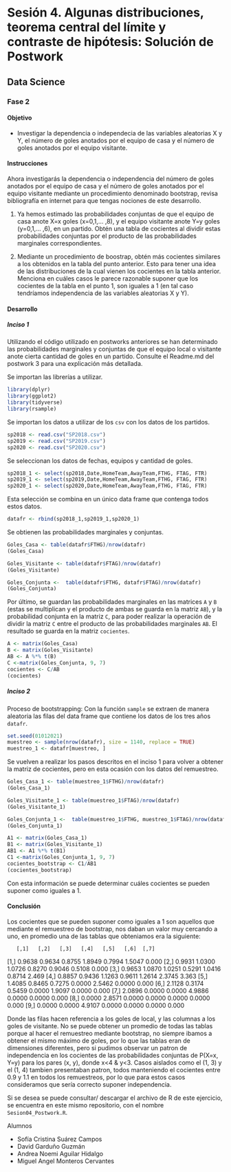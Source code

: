 # Sesión 4. Algunas distribuciones, teorema central del límite y contraste de hipótesis: Solución de Postwork
## Data Science
### Fase 2


#### Objetivo

- Investigar la dependencia o independecia de las variables aleatorias X y Y, el número de goles anotados por el equipo de casa y el número de goles anotados por el equipo visitante.

#### Instrucciones

Ahora investigarás la dependencia o independencia del número de goles anotados por el equipo de casa y el número de goles anotados por el equipo visitante mediante un procedimiento denominado bootstrap, revisa bibliografía en internet para que tengas nociones de este desarrollo. 

1. Ya hemos estimado las probabilidades conjuntas de que el equipo de casa anote X=x goles (x=0,1,... ,8), y el equipo visitante anote Y=y goles (y=0,1,... ,6), en un partido. Obtén una tabla de cocientes al dividir estas probabilidades conjuntas por el producto de las probabilidades marginales correspondientes.

2. Mediante un procedimiento de boostrap, obtén más cocientes similares a los obtenidos en la tabla del punto anterior. Esto para tener una idea de las distribuciones de la cual vienen los cocientes en la tabla anterior. Menciona en cuáles casos le parece razonable suponer que los cocientes de la tabla en el punto 1, son iguales a 1 (en tal caso tendríamos independencia de las variables aleatorias X y Y).


#### Desarrollo
##### Inciso 1

Utilizando el código utilizado en postworks anteriores se han determinado las probabilidades marginales y conjuntas de que el equipo local o visitante anote cierta cantidad de goles en un partido. Consulte el Readme.md del postwork 3 para una explicación más detallada.

Se importan las librerías a utilizar.
```R
library(dplyr)
library(ggplot2)
library(tidyverse)
library(rsample)
```
Se importan los datos a utilizar de los `csv` con los datos de los partidos.
```R
sp2018 <- read.csv("SP2018.csv")
sp2019 <- read.csv("SP2019.csv")
sp2020 <- read.csv("SP2020.csv")
```
Se seleccionan los datos de fechas, equipos y cantidad de goles.
```R
sp2018_1 <- select(sp2018,Date,HomeTeam,AwayTeam,FTHG, FTAG, FTR)
sp2019_1 <- select(sp2019,Date,HomeTeam,AwayTeam,FTHG, FTAG, FTR)
sp2020_1 <- select(sp2020,Date,HomeTeam,AwayTeam,FTHG, FTAG, FTR)
```
Esta selección se combina en un único data frame que contenga todos estos datos.
```R
datafr <- rbind(sp2018_1,sp2019_1,sp2020_1)
```
Se obtienen las probabilidades marginales y conjuntas.
```R
Goles_Casa <- table(datafr$FTHG)/nrow(datafr)
(Goles_Casa)

Goles_Visitante <- table(datafr$FTAG)/nrow(datafr)
(Goles_Visitante)

Goles_Conjunta <-  table(datafr$FTHG, datafr$FTAG)/nrow(datafr)
(Goles_Conjunta)
```
Por último, se guardan las probabilidades marginales en las matrices `A` y `B` (estas se multiplican y el producto de ambas se guarda en la matriz `AB`), y la probabilidad conjunta en la matriz `C`, para poder realizar la operación de dividir la matriz `C` entre el producto de las probabilidades marginales `AB`. El resultado se guarda en la matriz `cocientes`.
```R
A <- matrix(Goles_Casa)
B <- matrix(Goles_Visitante) 
AB <- A %*% t(B)
C <-matrix(Goles_Conjunta, 9, 7)
cocientes <- C/AB
(cocientes)
```

##### Inciso 2
Proceso de bootstrapping:
Con la función `sample` se extraen de manera aleatoria las filas del data frame que contiene los datos de los tres años `datafr`.
```R
set.seed(01012021)
muestreo <- sample(nrow(datafr), size = 1140, replace = TRUE)
muestreo_1 <- datafr[muestreo, ]
```
Se vuelven a realizar los pasos descritos en el inciso 1 para volver a obtener la matriz de cocientes, pero en esta ocasión con los datos del remuestreo.
```R
Goles_Casa_1 <- table(muestreo_1$FTHG)/nrow(datafr)
(Goles_Casa_1)

Goles_Visitante_1 <- table(muestreo_1$FTAG)/nrow(datafr)
(Goles_Visitante_1)

Goles_Conjunta_1 <-  table(muestreo_1$FTHG, muestreo_1$FTAG)/nrow(datafr)
(Goles_Conjunta_1)

A1 <- matrix(Goles_Casa_1)
B1 <- matrix(Goles_Visitante_1)
AB1 <- A1 %*% t(B1)
C1 <-matrix(Goles_Conjunta_1, 9, 7)
cocientes_bootstrap <- C1/AB1
(cocientes_bootstrap)
```

Con esta información se puede determinar cuáles cocientes se pueden suponer como iguales a 1.

#### Conclusión

Los cocientes que se pueden suponer como iguales a 1 son aquellos que mediante el remuestreo de bootstrap, nos daban un valor muy cercando a uno, en promedio una de las tablas que obteniamos era la siguiente: 

       [,1]   [,2]   [,3]   [,4]   [,5]   [,6]  [,7]
 [1,] 0.9638 0.9634 0.8755 1.8949 0.7994 1.5047 0.000
 [2,] 0.9931 1.0300 1.0726 0.8270 0.9046 0.5108 0.000
 [3,] 0.9653 1.0870 1.0251 0.5291 1.0416 0.8714 2.469
 [4,] 0.8857 0.9436 1.1263 0.9611 1.2614 2.3745 3.363
 [5,] 1.4085 0.8465 0.7275 0.0000 2.5462 0.0000 0.000
 [6,] 2.1128 0.3174 0.5459 0.0000 1.9097 0.0000 0.000
 [7,] 2.0896 0.0000 0.0000 4.9886 0.0000 0.0000 0.000
 [8,] 0.0000 2.8571 0.0000 0.0000 0.0000 0.0000 0.000
 [9,] 0.0000 0.0000 4.9107 0.0000 0.0000 0.0000 0.000
 
 Donde las filas hacen referencia a los goles de local, y las columnas a los goles de visitante. No se puede obtener un promedio de todas las tablas porque al hacer el remuestreo mediante bootstrap, no siempre ibamos a obtener el mismo máximo de goles, por lo que las tablas eran de dimensiones diferentes, pero si pudimos observar un patron de independencia en los cocientes de las probabilidades conjuntas de P(X=x, Y=y) para los pares (x, y), donde x<4 & y<3. Casos aislados como el (1, 3) y el (1, 4) tambien presentaban patron, todos manteniendo el cocientes entre 0.9 y 1.1 en todos los remuestreos, por lo que para estos casos consideramos que sería correcto suponer independencia.

Si se desea se puede consultar/ descargar el archivo de R de este ejercicio, se encuentra en este mismo repositorio, con el nombre `Sesion04_Postwork.R`.

Alumnos 
* Sofía Cristina Suárez Campos
* David Garduño Guzmán
* Andrea Noemi Aguilar Hidalgo
* Miguel Angel Monteros Cervantes
